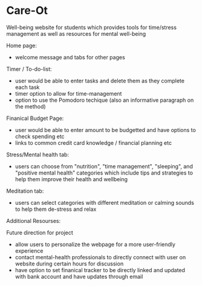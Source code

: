 # Care-Ot
Well-being website for students which provides tools for time/stress management as well as resources for mental well-being  


Home page: 
  - welcome message and tabs for other pages 

Timer / To-do-list: 
  - user would be able to enter tasks and delete them as they complete each task 
  - timer option to allow for time-management 
  - option to use the Pomodoro techique (also an informative paragraph on the method) 

Finanical Budget Page: 
  - user would be able to enter amount to be budgetted and have options to check spending etc 
  - links to common credit card knowledge / financial planning etc 

Stress/Mental health tab: 
  - users can choose from "nutrition", "time management", "sleeping", and "positive mental health" categories which include tips and strategies to help them improve their health and wellbeing

Meditation tab: 
  - users can select categories with different meditation or calming sounds to help them de-stress and relax

Additional Resourses: 


Future direction for project
  - allow users to personalize the webpage for a more user-friendly experience
  - contact mental-health professionals to directly connect with user on website during certain hours for discussion 
  - have option to set finanical tracker to be directly linked and updated with bank account and have updates through email 
  
